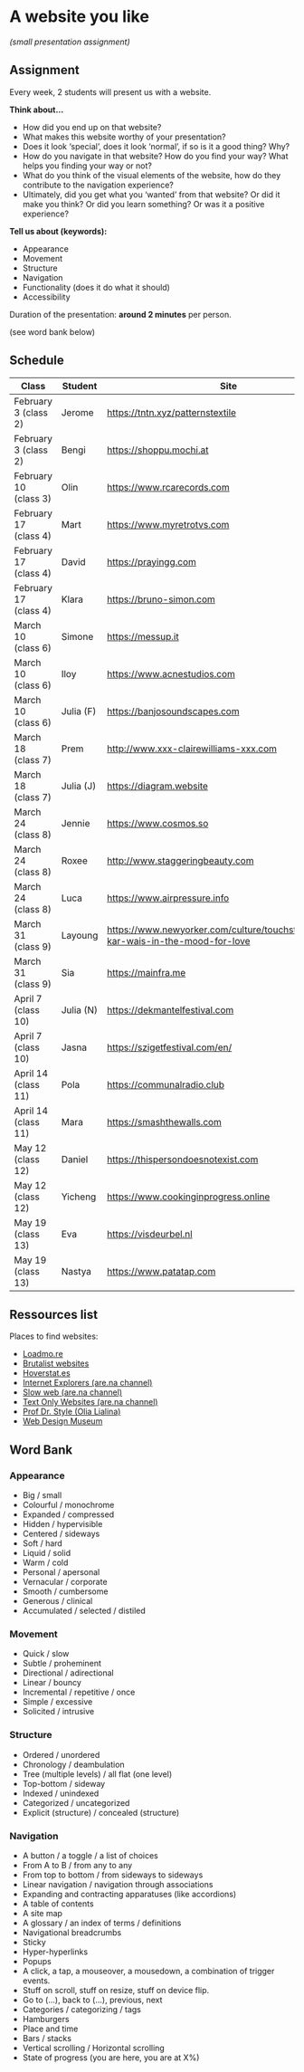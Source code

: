 # A website you like 

*(small presentation assignment)*

## Assignment

Every week, 2 students will present us with a website.

**Think about…**

- How did you end up on that website?
- What makes this website worthy of your presentation?
- Does it look ‘special’, does it look ‘normal’, if so is it a good thing? Why?
- How do you navigate in that website? How do you find your way? What helps you finding your way or not?
- What do you think of the visual elements of the website, how do they contribute to the navigation experience?
- Ultimately, did you get what you ‘wanted’ from that website? Or did it make you think? Or did you learn something? Or was it a positive experience?

**Tell us about (keywords):**

- Appearance
- Movement
- Structure
- Navigation
- Functionality (does it do what it should)
- Accessibility

Duration of the presentation: **around 2 minutes** per person.

(see word bank below)

## Schedule

| Class | Student | Site |
| -------- | --------------------- | --------------------- |
| February 3 (class 2) | Jerome | https://tntn.xyz/patternstextile |
| February 3 (class 2) | Bengi | https://shoppu.mochi.at |
| February 10 (class 3) | Olin | https://www.rcarecords.com |
| February 17 (class 4) | Mart | https://www.myretrotvs.com |
| February 17 (class 4) | David | https://prayingg.com |
| February 17 (class 4) | Klara | https://bruno-simon.com |
| March 10 (class 6) | Simone | https://messup.it |
| March 10 (class 6) | Iloy | https://www.acnestudios.com |
| March 10 (class 6) | Julia (F) | https://banjosoundscapes.com |
| March 18 (class 7) | Prem | http://www.xxx-clairewilliams-xxx.com |
| March 18 (class 7) | Julia (J) | https://diagram.website |
| March 24 (class 8) | Jennie | https://www.cosmos.so |
| March 24 (class 8) | Roxee | http://www.staggeringbeauty.com |
| March 24 (class 8) | Luca | https://www.airpressure.info |
| March 31 (class 9) | Layoung | https://www.newyorker.com/culture/touchstones/wong-kar-wais-in-the-mood-for-love |
| March 31 (class 9) | Sia | https://mainfra.me |
| April 7 (class 10) | Julia (N) | https://dekmantelfestival.com |
| April 7 (class 10) | Jasna | https://szigetfestival.com/en/ |
| April 14 (class 11) | Pola | https://communalradio.club |
| April 14 (class 11) | Mara | https://smashthewalls.com |
| May 12 (class 12) | Daniel | https://thispersondoesnotexist.com |
| May 12 (class 12) | Yicheng | https://www.cookinginprogress.online |
| May 19 (class 13) | Eva | https://visdeurbel.nl |
| May 19 (class 13) | Nastya | https://www.patatap.com |


## Ressources list

Places to find websites:

- [Loadmo.re](https://loadmo.re)
- [Brutalist websites](https://brutalistwebsites.com)
- [Hoverstat.es](https://www.hoverstat.es)
- [Internet Explorers (are.na channel)](https://www.are.na/gemma-copeland/internet-explorers)
- [Slow web (are.na channel)](https://www.are.na/morgan-sutherland/slow-web)
- [Text Only Websites (are.na channel)](https://www.are.na/elliott-cost/text-only-websites)
- [Prof Dr. Style (Olia Lialina)](http://contemporary-home-computing.org/prof-dr-style/)
- [Web Design Museum](https://www.webdesignmuseum.org/gallery)


## Word Bank

### Appearance

- Big / small
- Colourful / monochrome
- Expanded / compressed
- Hidden / hypervisible
- Centered / sideways
- Soft / hard
- Liquid / solid
- Warm / cold
- Personal / apersonal
- Vernacular / corporate
- Smooth / cumbersome
- Generous / clinical
- Accumulated / selected / distiled

### Movement

- Quick / slow
- Subtle / proheminent
- Directional / adirectional
- Linear / bouncy
- Incremental / repetitive / once
- Simple / excessive
- Solicited / intrusive

### Structure

- Ordered / unordered
- Chronology / deambulation
- Tree (multiple levels) / all flat (one level)
- Top-bottom / sideway
- Indexed / unindexed
- Categorized / uncategorized
- Explicit (structure) / concealed (structure)

### Navigation

- A button / a toggle / a list of choices
- From A to B / from any to any
- From top to bottom / from sideways to sideways
- Linear navigation / navigation through associations
- Expanding and contracting apparatuses (like accordions)
- A table of contents
- A site map
- A glossary / an index of terms / definitions
- Navigational breadcrumbs
- Sticky
- Hyper-hyperlinks
- Popups
- A click, a tap, a mouseover, a mousedown, a combination of trigger events.
- Stuff on scroll, stuff on resize, stuff on device flip.
- Go to (...), back to (...), previous, next
- Categories / categorizing / tags
- Hamburgers
- Place and time
- Bars / stacks
- Vertical scrolling / Horizontal scrolling
- State of progress (you are here, you are at X%)

